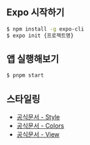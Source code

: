 ## Expo 시작하기

```bash
$ npm install -g expo-cli
$ expo init {프로젝트명}
```

## 앱 실행해보기

```bash
$ pnpm start
```

## 스타일링

- [공식문서 - Style](https://reactnative.dev/docs/style)
- [공식문서 - Colors](https://reactnative.dev/docs/colors)
- [공식문서 - View](https://reactnative.dev/docs/view)

